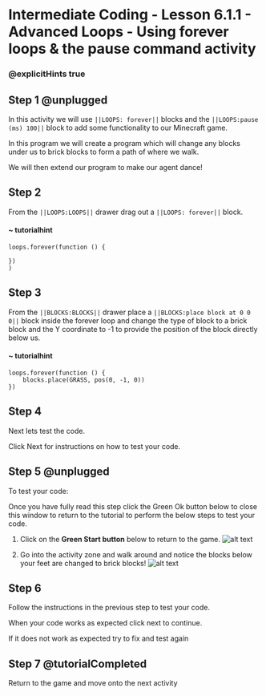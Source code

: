 # Intermediate Coding - Lesson 6.1.1 - Advanced Loops - Using forever loops & the pause command activity
### @explicitHints true

## Step 1 @unplugged

In this activity we will use ``||LOOPS: forever||`` blocks and the ``||LOOPS:pause (ms) 100||`` block to add some functionality to our Minecraft game.

In this program we will create a program which will change any blocks under us to brick blocks to form a path of where we walk.

We will then extend our program to make our agent dance!

## Step 2
From the ``||LOOPS:LOOPS||`` drawer drag out a ``||LOOPS: forever||`` block.
#### ~ tutorialhint
```blocks
loops.forever(function () {
	
})
)
```
## Step 3
From the ``||BLOCKS:BLOCKS||`` drawer place a ``||BLOCKS:place block at 0 0 0||`` block inside the forever loop and change the type of block to a brick block and the Y coordinate to -1 to provide the position of the block directly below us.
#### ~ tutorialhint
```blocks 
loops.forever(function () {
    blocks.place(GRASS, pos(0, -1, 0))
})

```
## Step 4
Next lets test the code.

Click Next for instructions on how to test your code.

## Step 5 @unplugged
To test your code:

Once you have fully read this step click the Green Ok button below to close this window to return to the tutorial to perform the below steps to test your code.

1. Click on the **Green Start button** below to return to the game.
![alt text](https://intermediate.codingcredentials.com/Lesson2/2.1.1/images/2.jpg?raw=true "Start")


2. Go into the activity zone and walk around and notice the blocks below your feet are changed to brick blocks!
![alt text](https://intermediate.codingcredentials.com/Lesson6/6.1.1/images/2.jpg?raw=true "forever")

## Step 6
Follow the instructions in the previous step to test your code.

When your code works as expected click next to continue.

If it does not work as expected try to fix and test again

## Step 7 @tutorialCompleted
Return to the game and move onto the next activity
